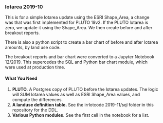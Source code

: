 <h3>lotarea 2019-10</h3>

<p>This is for a simple lotarea update using the ESRI Shape_Area, a
change was that was first implemented for PLUTO 19v2.
If the PLUTO lotarea is zero, we update it using the Shape_Area.
We then create before and after breakout reports.</p>

<p>There is also a python script to create a bar chart of before
and after lotarea amounts, by land use code.</p>

<p>The breakout reports and bar chart were converted to a Jupyter Notebook
12/2019. This supercedes the SQL and Python bar chart module, which were used
at production time.</p>

<h4>What You Need</h4>

<ol>
<li><strong>PLUTO.</strong> A Postgres copy of PLUTO before the lotarea updates.
The logic will SUM lotarea values as well as ESRI Shape_Area values, and compute
the differences.</li>
<li><strong>A landuse definition table.</strong> See the irrlotcode 2019-11/sql folder in this repository for the DDL.</li>
<li><strong>Various Python modules.</strong> See the first cell in the notebook for  
a list.</li>
</ol>

